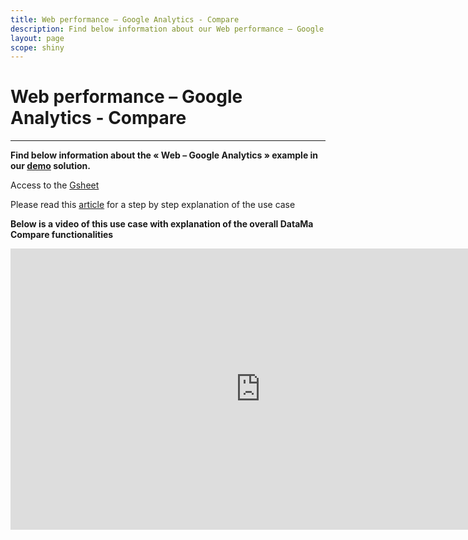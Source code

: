 ```yaml
---
title: Web performance – Google Analytics - Compare
description: Find below information about our Web performance – Google Analytics - Compare example use case, [demo](https://solutions.datama.fr/) solution.
layout: page
scope: shiny
---
```

# Web performance – Google Analytics - Compare

-------------

**Find below information about the « Web – Google Analytics »  example in our [demo](https://solutions.datama.fr/) solution.**

Access to the [Gsheet](https://docs.google.com/spreadsheets/d/1bNEeqm5CfpPmYPr_t4ff1xcJkSBKoVvwJd4vKB0sDzs/edit#gid=0)

Please read this [article](https://datama.fr/2017/10/10/what-on-earth-is-driving-my-conversion-down-this-week/) for a step by step explanation of the use case

**Below is a video of this use case with explanation of the overall DataMa Compare functionalities**

<iframe width="800" height="450" src="https://www.youtube.com/embed/SfPdIoKUFdQ" frameborder="0" allow="accelerometer; autoplay; encrypted-media; gyroscope; picture-in-picture" allowfullscreen></iframe>
